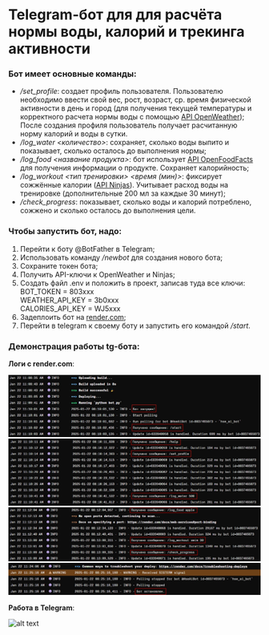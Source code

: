 # Telegram-бот для для расчёта нормы воды, калорий и трекинга активности
### Бот имеет основные команды:
- */set_profile*: создает профиль пользователя. Пользователю необходимо ввести свой вес, рост, возраст, ср. время физической активности в день и город (для получения текущей температуры и корректного расчета нормы воды с помощью [API OpenWeather](https://openweathermap.org/api));  
После создания профиля пользователь получает расчитанную норму калорий и воды в сутки.
- */log_water <количество>*: сохраняет, сколько воды выпито и показывает, сколько осталось до выполнения нормы;
- */log_food <название продукта>*: бот использует [API OpenFoodFacts](https://world.openfoodfacts.org/cgi/search.pl?action=process) для получения информации о продукте. Сохраняет калорийность;
- */log_workout <тип тренировки> <время (мин)>*: фиксирует сожжённые калории ([API Ninjas](https://www.api-ninjas.com/api/caloriesburned)). Учитывает расход воды на тренировке (дополнительные 200 мл за каждые 30 минут);
- */check_progress*: показывает, сколько воды и калорий потреблено, сожжено и сколько осталось до выполнения цели.  
  
### Чтобы запустить бот, надо:  
1. Перейти к боту @BotFather в Telegram;
2. Использовать команду */newbot* для создания нового бота;
3. Сохраните токен бота;
4. Получить API-ключи к OpenWeather и Ninjas;
5. Создать файл .env и положить в проект, записав туда все ключи:  
  BOT_TOKEN = 803xxx  
  WEATHER_API_KEY = 3b0xxx  
  CALORIES_API_KEY = WJ5xxx
6. Задеплоить бот на [render.com](https://render.com/);
7. Перейти в telegram к своему боту и запустить его командой */start*.

### Демонстрация работы tg-бота:
**Логи с render.com**:  

![alt text](https://raw.githubusercontent.com/chaarse/tg_bot_python_hw2/a4502f5cf02859c539028168a12310c7e0d6c3ef/sc_1.jpg)
![alt text](https://raw.githubusercontent.com/chaarse/tg_bot_python_hw2/6813c601e1c44c4e471ea175f8ae26aab9c328ac/sc_2.jpg)
![alt text](https://raw.githubusercontent.com/chaarse/tg_bot_python_hw2/0a20f79a11cb1b7f0c15b321730e7a2afb94aaac/sc_3.jpg)
![alt text](https://raw.githubusercontent.com/chaarse/tg_bot_python_hw2/53bbfaaa538091174526ebed39984e0ebde4dd39/sc_4.jpg)  

**Работа в Telegram**:  

![alt text](https://raw.githubusercontent.com/chaarse/tg_bot_python_hw2/b5492ebe07f54f3146ffd9a48ed0121d1726d0a0/telegram_bot.gif)
